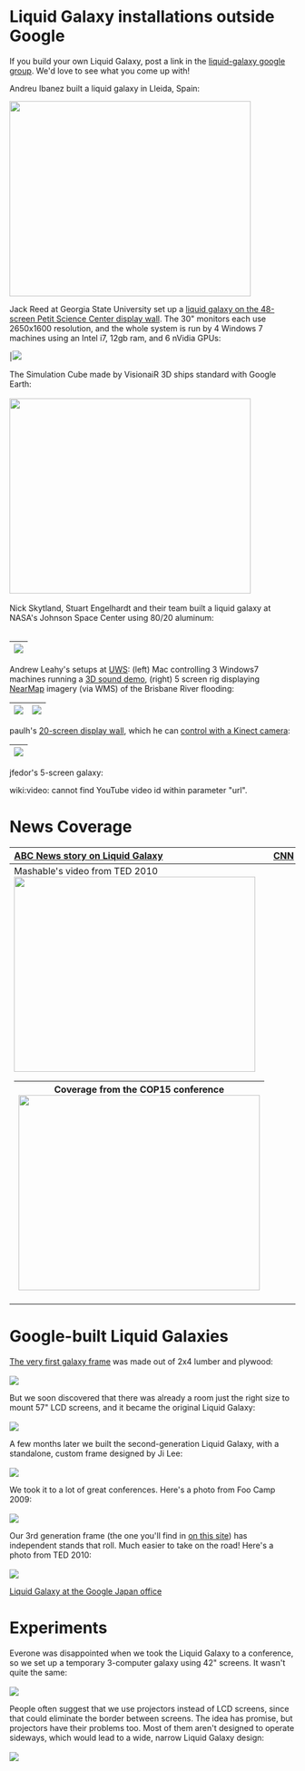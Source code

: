 # Liquid Galaxy installations outside Google #

If you build your own Liquid Galaxy, post a link in the [liquid-galaxy google group](http://groups.google.com/group/liquid-galaxy).  We'd love to see what you come up with!

Andreu Ibanez built a liquid galaxy in Lleida, Spain:

<a href='http://www.youtube.com/watch?feature=player_embedded&v=khsu5_G1qco' target='_blank'><img src='http://img.youtube.com/vi/khsu5_G1qco/0.jpg' width='425' height=344 /></a>

Jack Reed at Georgia State University set up a [liquid galaxy on the 48-screen Petit Science Center display wall](http://www.gsu.edu/ist/acs/44797.html).  The 30" monitors each use 2650x1600 resolution, and the whole system is run by 4 Windows 7 machines using an Intel i7, 12gb ram, and 6 nVidia GPUs:

|<img src='https://lh4.googleusercontent.com/-TlSFn5ZPxEQ/TbrTTV_cJiI/AAAAAAAAADw/WD4xdZ_rQ4g/s800/2.JPG'></tbody></table>

The Simulation Cube made by VisionaiR 3D ships standard with Google Earth:<br>
<br>
<a href='http://www.youtube.com/watch?feature=player_embedded&v=Gb9ayYGM-4c' target='_blank'><img src='http://img.youtube.com/vi/Gb9ayYGM-4c/0.jpg' width='425' height=344 /></a><br>
<br>
Nick Skytland, Stuart Engelhardt and their team built a liquid galaxy at NASA's Johnson Space Center using 80/20 aluminum:<br>
<br>
<table><thead><th><img src='https://lh4.googleusercontent.com/-VQe2eAODBHE/TozBL72kriI/AAAAAAAAhI4/rgy9bDVmA1E/s560/nasa-galaxy.jpg'></th></thead><tbody></tbody></table>

Andrew Leahy's setups at [UWS](http://www.uws.edu.au/): (left) Mac controlling 3 Windows7 machines running a [3D sound demo](http://www.planetinaction.com/sound/), (right) 5 screen rig displaying [NearMap](http://www.nearmap.com/) imagery (via WMS) of the Brisbane River flooding:

|<img src='http://lh4.ggpht.com/_KkONn6ZFlC4/TK1YPv20aiI/AAAAAAABtQU/iIV9H8srHnY/s400/UWS-3screenLG-PIA.jpg' />|<img src='http://lh4.ggpht.com/_jn_v5gODYp0/TTUoliW8UrI/AAAAAAAABFo/irSJQnCelQs/lg-brisbane.jpg' />|
|:-------------------------------------------------------------------------------------------------------------|:--------------------------------------------------------------------------------------------------|

paulh's <a href='http://groups.google.com/group/liquid-galaxy/browse_thread/thread/c12496d8717a0720'>20-screen display wall</a>, which he can <a href='http://www.youtube.com/watch?v=SNtrYqLRHrE'>control with a Kinect camera</a>:

|<img src='http://lh6.ggpht.com/_f6wtYGkSOj0/TKqcaXS2sVI/AAAAAAAAAns/Ut6ZhGcA_ok/s400/2010-10-05%2016.33.04.jpg' />|
|:-----------------------------------------------------------------------------------------------------------------|

jfedor's 5-screen galaxy:



wiki:video: cannot find YouTube video id within parameter "url".




# News Coverage #

|[ABC News story on Liquid Galaxy](http://abcnews.go.com/Technology/video/google-earth-steroids-11496632)|[CNN](http://www.cnn.com/video/?/video/tech/2010/02/09/google.tour.sutter.cnn)|
|:-------------------------------------------------------------------------------------------------------|:-----------------------------------------------------------------------------|
|Mashable's video from TED 2010<br><a href='http://www.youtube.com/watch?feature=player_embedded&v=atV2foTBbyE' target='_blank'><img src='http://img.youtube.com/vi/atV2foTBbyE/0.jpg' width='425' height=344 /></a><table><thead><th>Coverage from the COP15 conference<br><a href='http://www.youtube.com/watch?feature=player_embedded&v=zQStgxyXOJA' target='_blank'><img src='http://img.youtube.com/vi/zQStgxyXOJA/0.jpg' width='425' height=344 /></a></th></thead><tbody></tbody></table>



<h1>Google-built Liquid Galaxies</h1>

<a href='http://google-latlong.blogspot.com/2009/12/sometimes-eight-screens-are-better-than.html'>The very first galaxy frame</a> was made out of 2x4 lumber and plywood:<br>
<br>
<img src='http://1.bp.blogspot.com/_emle56-GJ1Y/Sxyvif_hntI/AAAAAAAAAcA/qSBjtSFXj34/s400/lg1.JPG' />

But we soon discovered that there was already a room just the right size to mount 57" LCD screens, and it became the original Liquid Galaxy:<br>
<br>
<img src='http://lh5.ggpht.com/_oXIW_jM0QDA/Slqwpj80z6I/AAAAAAAAHWQ/cw84850mTSk/s400/IMG_8471.JPG' />

A few months later we built the second-generation Liquid Galaxy, with a standalone, custom frame designed by Ji Lee:<br>
<br>
<img src='http://1.bp.blogspot.com/_emle56-GJ1Y/Sxyvll20H3I/AAAAAAAAAcI/Euj1cTzPHfM/s400/lg2.JPG' />

We took it to a lot of great conferences.  Here's a photo from Foo Camp 2009:<br>
<br>
<img src='http://lh3.ggpht.com/_oXIW_jM0QDA/SqfvF4f0oVI/AAAAAAAAJ2Q/bQSmaoHPl3U/s400/2009-08-30%2014.26.15.jpg' />

Our 3rd generation frame (the one you'll find in <a href='MechanicalDesign.md'>on this site</a>) has independent stands that roll.  Much easier to take on the road!  Here's a photo from TED 2010:<br>
<br>
<img src='http://lh3.ggpht.com/_oXIW_jM0QDA/S3NmKOwLNWI/AAAAAAAAOuk/CB_Am_vB8H0/s400/downloadfile.jpeg' />

<a href='http://www.myvido1.com/gY6ZVaSFTO0clbCdkTu9WP_liquid-galaxy-at-google-japan'>Liquid Galaxy at the Google Japan office</a>

<h1>Experiments</h1>

Everone was disappointed when we took the Liquid Galaxy to a conference, so we set up a temporary 3-computer galaxy using 42" screens.  It wasn't quite the same:<br>
<br>
<img src='http://lh4.ggpht.com/_oXIW_jM0QDA/SsutOWvjYsI/AAAAAAAAKHI/BBTI9GEs8PY/s400/temporary-holodeck-small.jpg' />

People often suggest that we use projectors instead of LCD screens, since that could eliminate the border between screens.  The idea has promise, but projectors have their problems too.  Most of them aren't designed to operate sideways, which would lead to a wide, narrow Liquid Galaxy design:<br>
<br>
<img src='http://lh6.ggpht.com/_oXIW_jM0QDA/StNrfCTKcWI/AAAAAAAAKJk/exFWC8--Lmw/s400/2009-10-11%2015.52.35.jpg' />
